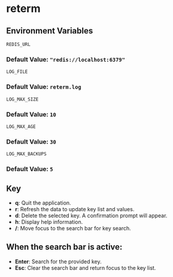 # reterm


## Environment Variables
`REDIS_URL`
### Default Value: `"redis://localhost:6379"`

`LOG_FILE`
### Default Value: `reterm.log`

`LOG_MAX_SIZE`
### Default Value: `10`

`LOG_MAX_AGE`
### Default Value: `30`


`LOG_MAX_BACKUPS`
### Default Value: `5`

## Key

- **q**: Quit the application.
- **r**: Refresh the data to update key list and values.
- **d**: Delete the selected key. A confirmation prompt will appear.
- **h**: Display help information.
- **/**: Move focus to the search bar for key search.
## When the search bar is active:
- **Enter**: Search for the provided key.
- **Esc**: Clear the search bar and return focus to the key list.
